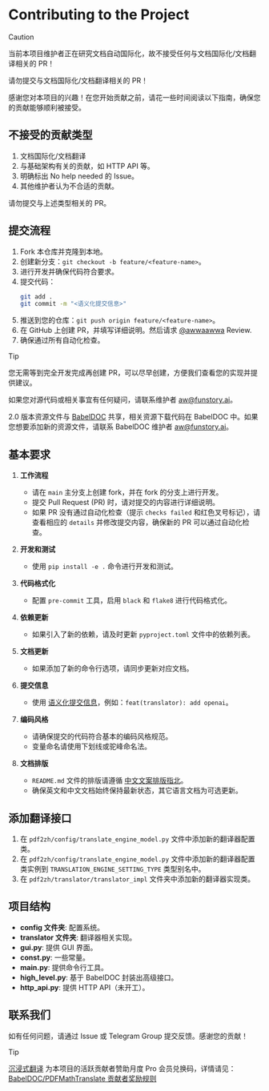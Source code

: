 # Contributing to the Project

> [!CAUTION]
>
> 当前本项目维护者正在研究文档自动国际化，故不接受任何与文档国际化/文档翻译相关的 PR！
>
> 请勿提交与文档国际化/文档翻译相关的 PR！

感谢您对本项目的兴趣！在您开始贡献之前，请花一些时间阅读以下指南，确保您的贡献能够顺利被接受。

## 不接受的贡献类型

1. 文档国际化/文档翻译
2. 与基础架构有关的贡献，如 HTTP API 等。
3. 明确标出 No help needed 的 Issue。
4. 其他维护者认为不合适的贡献。

请勿提交与上述类型相关的 PR。

## 提交流程

1. Fork 本仓库并克隆到本地。
2. 创建新分支：`git checkout -b feature/<feature-name>`。
3. 进行开发并确保代码符合要求。
4. 提交代码：
   ```bash
   git add .
   git commit -m "<语义化提交信息>"
   ```
5. 推送到您的仓库：`git push origin feature/<feature-name>`。
6. 在 GitHub 上创建 PR，并填写详细说明。然后请求 [@awwaawwa](https://github.com/awwaawwa) Review.
7. 确保通过所有自动化检查。

> [!TIP]
>
> 您无需等到完全开发完成再创建 PR，可以尽早创建，方便我们查看您的实现并提供建议。
>
> 如果您对源代码或相关事宜有任何疑问，请联系维护者 aw@funstory.ai。
>
> 2.0 版本资源文件与 [BabelDOC](https://github.com/funstory-ai/BabelDOC) 共享，相关资源下载代码在 BabelDOC 中。如果您想要添加新的资源文件，请联系 BabelDOC 维护者 aw@funstory.ai。

## 基本要求

1. **工作流程**
   - 请在 `main` 主分支上创建 fork，并在 fork 的分支上进行开发。
   - 提交 Pull Request (PR) 时，请对提交的内容进行详细说明。
   - 如果 PR 没有通过自动化检查（提示 `checks failed` 和红色叉号标记），请查看相应的 `details` 并修改提交内容，确保新的 PR 可以通过自动化检查。

2. **开发和测试**
   - 使用 `pip install -e .` 命令进行开发和测试。

3. **代码格式化**
   - 配置 `pre-commit` 工具，启用 `black` 和 `flake8` 进行代码格式化。

4. **依赖更新**
   - 如果引入了新的依赖，请及时更新 `pyproject.toml` 文件中的依赖列表。

5. **文档更新**
   - 如果添加了新的命令行选项，请同步更新对应文档。

6. **提交信息**
   - 使用 [语义化提交信息](https://www.conventionalcommits.org/zh-hans/v1.0.0/)，例如：`feat(translator): add openai`。

7. **编码风格**
   - 请确保提交的代码符合基本的编码风格规范。
   - 变量命名请使用下划线或驼峰命名法。

8. **文档排版**
   - `README.md` 文件的排版请遵循 [中文文案排版指北](https://github.com/sparanoid/chinese-copywriting-guidelines)。
   - 确保英文和中文文档始终保持最新状态，其它语言文档为可选更新。

## 添加翻译接口

1. 在 `pdf2zh/config/translate_engine_model.py` 文件中添加新的翻译器配置类。
2. 在 `pdf2zh/config/translate_engine_model.py` 文件中添加新的翻译器配置类实例到 `TRANSLATION_ENGINE_SETTING_TYPE` 类型别名中。
3. 在 `pdf2zh/translator/translator_impl` 文件夹中添加新的翻译器实现类。

## 项目结构

- **config 文件夹**: 配置系统。
- **translator 文件夹**: 翻译器相关实现。
- **gui.py**: 提供 GUI 界面。
- **const.py**: 一些常量。
- **main.py**: 提供命令行工具。
- **high_level.py**: 基于 BabelDOC 封装出高级接口。
- **http_api.py**: 提供 HTTP API（未开工）。

## 联系我们

如有任何问题，请通过 Issue 或 Telegram Group 提交反馈。感谢您的贡献！

> [!TIP]
>
> [沉浸式翻译](https://immersivetranslate.com) 为本项目的活跃贡献者赞助月度 Pro 会员兑换码，详情请见：[BabelDOC/PDFMathTranslate 贡献者奖励规则
](https://funstory-ai.github.io/BabelDOC/CONTRIBUTOR_REWARD/)